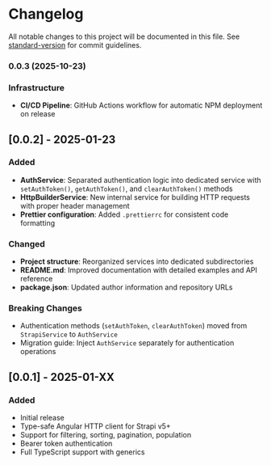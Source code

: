 # Changelog

All notable changes to this project will be documented in this file. See [standard-version](https://github.com/conventional-changelog/standard-version) for commit guidelines.

### 0.0.3 (2025-10-23)

### Infrastructure
- **CI/CD Pipeline**: GitHub Actions workflow for automatic NPM deployment on release

## [0.0.2] - 2025-01-23

### Added

-  **AuthService**: Separated authentication logic into dedicated service with `setAuthToken()`, `getAuthToken()`, and `clearAuthToken()` methods
-  **HttpBuilderService**: New internal service for building HTTP requests with proper header management
-  **Prettier configuration**: Added `.prettierrc` for consistent code formatting

### Changed

-  **Project structure**: Reorganized services into dedicated subdirectories
-  **README.md**: Improved documentation with detailed examples and API reference
-  **package.json**: Updated author information and repository URLs

### Breaking Changes

-  Authentication methods (`setAuthToken`, `clearAuthToken`) moved from `StrapiService` to `AuthService`
-  Migration guide: Inject `AuthService` separately for authentication operations

## [0.0.1] - 2025-01-XX

### Added

-  Initial release
-  Type-safe Angular HTTP client for Strapi v5+
-  Support for filtering, sorting, pagination, population
-  Bearer token authentication
-  Full TypeScript support with generics
